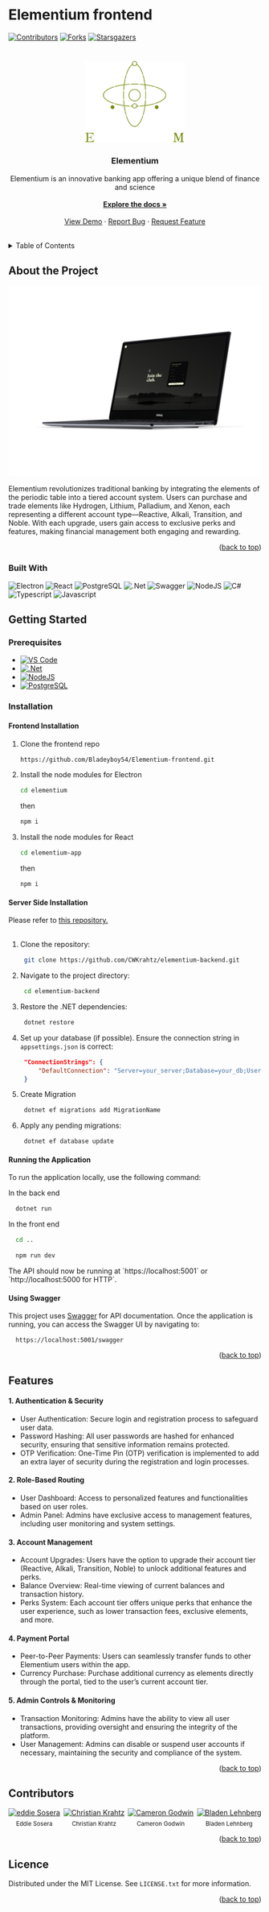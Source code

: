 # Elementium frontend
<a id="readme-top"></a>
[![Contributors][contributors-shield]][contributors-url] 
[![Forks][Forks]][Forks-url]
[![Starsgazers][Stars]][Stars-url]
# 
<div align="center">
  <a href="https://github.com/Bladeyboy54/Elementium-frontend">
    <img src="elementium/elementium-app/src/assets/logo.svg" alt="Elementium" width="200" height="auto">
  </a>

  <h3 align="center">Elementium </h3>

  <p align="center">
    Elementium is an innovative banking app offering a unique blend of finance and science
    <br />
    <br />
    <a href="https://github.com/Bladeyboy54/Elementium-frontend/tree/main/elementium"><strong>Explore the docs »</strong></a>
    <br />
    <br />
    <a href="demo Video link">View Demo</a>
    ·
    <a href="bug report link">Report Bug</a>
    ·
    <a href="Maybe">Request Feature</a>
  </p>
  <br />
</div>


<details>
  <summary>Table of Contents</summary>
  <ol>
    <li>
      <a href="#about-the-project">About The Project</a>
      <ul>
        <li><a href="#built-with">Built With</a></li>
      </ul>
    </li>
    <li>
      <a href="#getting-started">Getting Started</a>
      <ul>
        <li><a href="#prerequisites">Prerequisites</a></li>
        <li><a href="#installation">Installation</a>
          <ul>
            <li><a href="#frontend-installation">Front-end Installation</a></li>
            <li><a href="#server-side-installation">Backend-end Installation</a></li>
            <li><a href="#server-side-installation">Backend-end Installation</a></li>
            <li><a href="#server-side-installation">Backend-end Installation</a></li>
          </ul>
        </li>
      </ul>
    </li>
    <li><a href="#features">Features</a></li>
    <li><a href="#contributors">Contributors</a></li>
    <li><a href="#license">License</a></li>
    
  </ol>
</details>



## About the Project

![Sign Up Page Mockup][mockup1]

Elementium revolutionizes traditional banking by integrating the elements of the periodic table into a tiered account system. 
Users can purchase and trade elements like Hydrogen, Lithium, Palladium, and Xenon, each representing a different account type—Reactive, 
Alkali, Transition, and Noble. With each upgrade, users gain access to exclusive perks and features, making financial management both engaging and rewarding.

<p align="right">(<a href="#readme-top">back to top</a>)</p>


### Built With

![Electron](https://img.shields.io/badge/Electron-2B2E3A?style=for-the-badge&logo=electron&logoColor=9FEAF9)
![React](https://img.shields.io/badge/React-20232A?style=for-the-badge&logo=react&logoColor=61DAFB)
![PostgreSQL](https://img.shields.io/badge/PostgreSQL-316192?style=for-the-badge&logo=postgresql&logoColor=white)
![.Net](https://img.shields.io/badge/.NET-512BD4?style=for-the-badge&logo=dotnet&logoColor=white)
![Swagger](https://img.shields.io/badge/Swagger-85EA2D?style=for-the-badge&logo=Swagger&logoColor=white)
![NodeJS](https://img.shields.io/badge/Node%20js-339933?style=for-the-badge&logo=nodedotjs&logoColor=white)
![C#](https://img.shields.io/badge/C%23-239120?style=for-the-badge&logo=csharp&logoColor=white)
![Typescript](https://img.shields.io/badge/TypeScript-007ACC?style=for-the-badge&logo=typescript&logoColor=white)
![Javascript](https://img.shields.io/badge/JavaScript-323330?style=for-the-badge&logo=javascript&logoColor=F7DF1E)


## Getting Started

### Prerequisites

- [![VS Code](https://img.shields.io/badge/Visual_Studio_Code-0078D4?style=for-the-badge&logo=visual%20studio%20code&logoColor=white)](https://code.visualstudio.com/)
- [![.Net](https://img.shields.io/badge/.NET-512BD4?style=for-the-badge&logo=dotnet&logoColor=white)](https://dotnet.microsoft.com/en-us/download/dotnet/6.0)
- [![NodeJS](https://img.shields.io/badge/Node%20js-339933?style=for-the-badge&logo=nodedotjs&logoColor=white)](https://nodejs.org/en/download/prebuilt-installer/current)
- [![PostgreSQL](https://img.shields.io/badge/PostgreSQL-316192?style=for-the-badge&logo=postgresql&logoColor=white)](https://www.pgadmin.org/download/pgadmin-4-windows/)


### Installation

   #### Frontend Installation
1. Clone the frontend repo
   ```sh
   https://github.com/Bladeyboy54/Elementium-frontend.git
   ```
2. Install the node modules for Electron
   ```sh
   cd elementium
   ```
   then
   ```sh
   npm i
   ```
3. Install the node modules for React 
   ```sh
   cd elementium-app
   ```
   then
   ```sh
   npm i
   ```
   
#### Server Side Installation 
Please refer to [this repository.](https://github.com/CWKrahtz/elementium-backend)
<br/>
<br/>

1. Clone the repository:
   ```bash
    git clone https://github.com/CWKrahtz/elementium-backend.git
   ```
2. Navigate to the project directory:
   ```bash
    cd elementium-backend
   ```
3. Restore the .NET dependencies:
   ```bash
    dotnet restore
   ```
4. Set up your database (if possible). Ensure the connection string in `appsettings.json` is correct:
   ```json
    "ConnectionStrings": {
        "DefaultConnection": "Server=your_server;Database=your_db;User Id=your_user;Password=your_password;"
    }
   ```

5. Create Migration
   ```bash
    dotnet ef migrations add MigrationName
   ```

6. Apply any pending migrations:
   ```bash
    dotnet ef database update
   ```
#### Running the Application
<p>To run the application locally, use the following command:</p>

In the back end
  ```bash
    dotnet run
  ```
In the front end
  ```sh
    cd ..
  ```
  ```bash
    npm run dev
  ```
<p>The API should now be running at `https://localhost:5001` or `http://localhost:5000 for HTTP`.</p>

#### Using Swagger
<p>This project uses <a href="https://swagger.io/">Swagger</a> for API documentation. Once the application is running, you can access the Swagger UI by navigating to:</p>

  ```
    https://localhost:5001/swagger
  ```

   
<p align="right">(<a href="#readme-top">back to top</a>)</p>

## Features
#### 1. Authentication & Security
- User Authentication: Secure login and registration process to safeguard user data.
- Password Hashing: All user passwords are hashed for enhanced security, ensuring that sensitive information remains protected.
- OTP Verification: One-Time Pin (OTP) verification is implemented to add an extra layer of security during the registration and login processes.
#### 2. Role-Based Routing
- User Dashboard: Access to personalized features and functionalities based on user roles.
- Admin Panel: Admins have exclusive access to management features, including user monitoring and system settings.
#### 3. Account Management
- Account Upgrades: Users have the option to upgrade their account tier (Reactive, Alkali, Transition, Noble) to unlock additional features and perks.
- Balance Overview: Real-time viewing of current balances and transaction history.
- Perks System: Each account tier offers unique perks that enhance the user experience, such as lower transaction fees, exclusive elements, and more.
#### 4. Payment Portal
- Peer-to-Peer Payments: Users can seamlessly transfer funds to other Elementium users within the app.
- Currency Purchase: Purchase additional currency as elements directly through the portal, tied to the user’s current account tier.
#### 5. Admin Controls & Monitoring
- Transaction Monitoring: Admins have the ability to view all user transactions, providing oversight and ensuring the integrity of the platform.
- User Management: Admins can disable or suspend user accounts if necessary, maintaining the security and compliance of the system.

<p align="right">(<a href="#readme-top">back to top</a>)</p>

## Contributors

<div style="display: flex; flex-direction: row ; justify-content: space-between;">
  <div style="text-align: center;">
    <a href="https://github.com/eddiesosera/Elementium-frontend">
      <img src="https://github.com/eddiesosera.png" alt="eddie Sosera" width="100px">
    </a>
    <br>
    <sub>Eddie Sosera</sub>
  </div>
  <br/>
  <div style="text-align: center;">
    <a href="https://github.com/CWKrahtz/Elementium-frontend">
      <img src="https://github.com/CWKrahtz.png" alt="Christian Krahtz" width="100px">
    </a>
    <br>
    <sub>Christian Krahtz</sub>
  </div>
  <br/>
  <div style="text-align: center;">
    <a href="https://github.com/GodwinCameron/Elementium-frontend">
      <img src="https://github.com/GodwinCameron.png" alt="Cameron Godwin" width="100px">
    </a>
    <br>
    <sub>Cameron Godwin</sub>
  </div>
  <br/>
  <div style="text-align: center;">
    <a href="https://github.com/BladeyBoy54/Elementium-frontend">
      <img src="https://github.com/BladeyBoy54.png" alt="Bladen Lehnberg" width="100px">
    </a>
    <br>
    <sub>Bladen Lehnberg</sub>
  </div>
</div>

<p align="right">(<a href="#readme-top">back to top</a>)</p>

## Licence

Distributed under the MIT License. See `LICENSE.txt` for more information.

<p align="right">(<a href="#readme-top">back to top</a>)</p>


[contributors-shield]: https://img.shields.io/github/contributors/Bladeyboy54/Elementium-frontend.svg?style=for-the-badge
[contributors-url]: https://github.com/Bladeyboy54/Elementium-frontend/graphs/contributors
[Forks]: https://img.shields.io/github/forks/Bladeyboy54/Elementium-frontend.svg?style=for-the-badge
[Forks-url]: https://github.com/Bladeyboy54/Elementium-frontend/forks
[Stars]: https://img.shields.io/github/stars/Bladeyboy54/Elementium-frontend.svg?style=for-the-badge
[Stars-url]: https://github.com/Bladeyboy54/Elementium-frontend/stargazers
[mockup1]: elementium/README.md-Assets/mockup1.png
